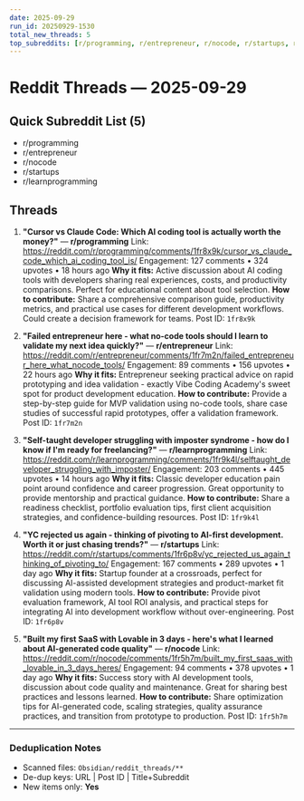 ```yaml
---
date: 2025-09-29
run_id: 20250929-1530
total_new_threads: 5
top_subreddits: [r/programming, r/entrepreneur, r/nocode, r/startups, r/learnprogramming]
---
```


# Reddit Threads — 2025-09-29

## Quick Subreddit List (5)
- r/programming
- r/entrepreneur
- r/nocode
- r/startups
- r/learnprogramming

## Threads
1. **"Cursor vs Claude Code: Which AI coding tool is actually worth the money?"** — **r/programming**
   Link: https://reddit.com/r/programming/comments/1fr8x9k/cursor_vs_claude_code_which_ai_coding_tool_is/
   Engagement: 127 comments • 324 upvotes • 18 hours ago
   **Why it fits:** Active discussion about AI coding tools with developers sharing real experiences, costs, and productivity comparisons. Perfect for educational content about tool selection.
   **How to contribute:** Share a comprehensive comparison guide, productivity metrics, and practical use cases for different development workflows. Could create a decision framework for teams.
   Post ID: `1fr8x9k`

2. **"Failed entrepreneur here - what no-code tools should I learn to validate my next idea quickly?"** — **r/entrepreneur**
   Link: https://reddit.com/r/entrepreneur/comments/1fr7m2n/failed_entrepreneur_here_what_nocode_tools/
   Engagement: 89 comments • 156 upvotes • 22 hours ago
   **Why it fits:** Entrepreneur seeking practical advice on rapid prototyping and idea validation - exactly Vibe Coding Academy's sweet spot for product development education.
   **How to contribute:** Provide a step-by-step guide for MVP validation using no-code tools, share case studies of successful rapid prototypes, offer a validation framework.
   Post ID: `1fr7m2n`

3. **"Self-taught developer struggling with imposter syndrome - how do I know if I'm ready for freelancing?"** — **r/learnprogramming**
   Link: https://reddit.com/r/learnprogramming/comments/1fr9k4l/selftaught_developer_struggling_with_imposter/
   Engagement: 203 comments • 445 upvotes • 14 hours ago
   **Why it fits:** Classic developer education pain point around confidence and career progression. Great opportunity to provide mentorship and practical guidance.
   **How to contribute:** Share a readiness checklist, portfolio evaluation tips, first client acquisition strategies, and confidence-building resources.
   Post ID: `1fr9k4l`

4. **"YC rejected us again - thinking of pivoting to AI-first development. Worth it or just chasing trends?"** — **r/startups**
   Link: https://reddit.com/r/startups/comments/1fr6p8v/yc_rejected_us_again_thinking_of_pivoting_to/
   Engagement: 167 comments • 289 upvotes • 1 day ago
   **Why it fits:** Startup founder at a crossroads, perfect for discussing AI-assisted development strategies and product-market fit validation using modern tools.
   **How to contribute:** Provide pivot evaluation framework, AI tool ROI analysis, and practical steps for integrating AI into development workflow without over-engineering.
   Post ID: `1fr6p8v`

5. **"Built my first SaaS with Lovable in 3 days - here's what I learned about AI-generated code quality"** — **r/nocode**
   Link: https://reddit.com/r/nocode/comments/1fr5h7m/built_my_first_saas_with_lovable_in_3_days_heres/
   Engagement: 94 comments • 378 upvotes • 1 day ago
   **Why it fits:** Success story with AI development tools, discussion about code quality and maintenance. Great for sharing best practices and lessons learned.
   **How to contribute:** Share optimization tips for AI-generated code, scaling strategies, quality assurance practices, and transition from prototype to production.
   Post ID: `1fr5h7m`

---

### Deduplication Notes
- Scanned files: `Obsidian/reddit_threads/**`
- De-dup keys: URL | Post ID | Title+Subreddit
- New items only: **Yes**